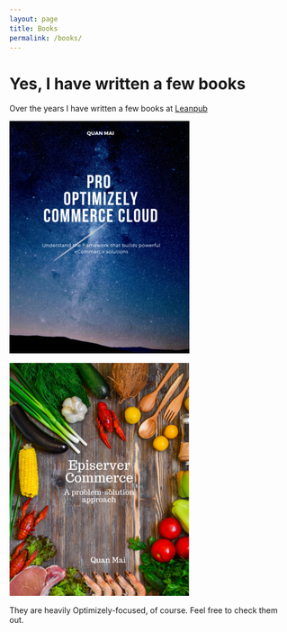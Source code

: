 ```yaml
---
layout: page
title: Books
permalink: /books/
---
```


# Yes, I have written a few books

Over the years I have written a few books at [Leanpub](https://leanpub.com/u/vimvq1987)

[![First book](/assets/img/book1.png)](https://leanpub.com/prooptimizelycommercecloud)

[![Second book](/assets/img/book2.png)](https://leanpub.com/epicommercerecipes)

They are heavily Optimizely-focused, of course. Feel free to check them out.


